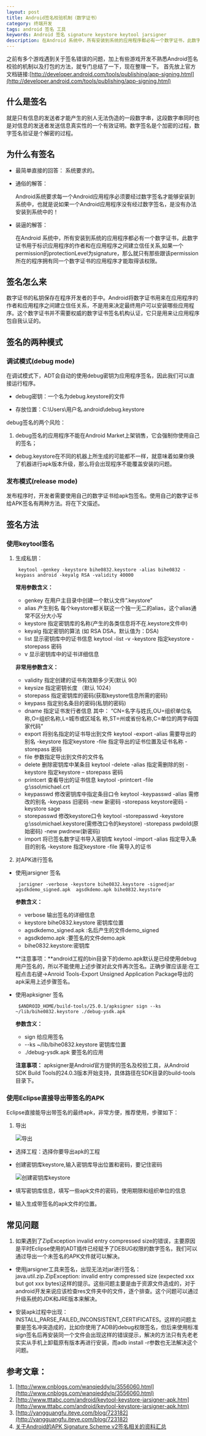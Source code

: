 ```yaml
---
layout: post
title: Android签名校验机制（数字证书）
category: 终端开发
tags: android 签名 工具
keywords: Android 签名 signature keystore keytool jarsigner
description: 在Android 系统中，所有安装到系统的应用程序都必有一个数字证书，此数字证书用于标识应用程序的作者和在应用程序之间建立信任关系,如果一个permission的protectionLevel为signature，那么就只有那些跟该permission所在的程序拥有同一个数字证书的应用程序才能取得该权限。
---
```


之前有多个游戏遇到关于签名错误的问题，加上有些游戏开发不熟悉Android签名校验的机制以及打包的方法，就专门总结了一下，现在整理一下。
首先放上官方文档链接:[http://developer.android.com/tools/publishing/app-signing.html](http://developer.android.com/tools/publishing/app-signing.html)

## 什么是签名

就是只有信息的发送者才能产生的别人无法伪造的一段数字串，这段数字串同时也是对信息的发送者发送信息真实性的一个有效证明。数字签名是个加密的过程，数字签名验证是个解密的过程。

## 为什么有签名

- 最简单直接的回答： 系统要求的。

- 通俗的解答：

	Android系统要求每一个Android应用程序必须要经过数字签名才能够安装到系统中，也就是说如果一个Android应用程序没有经过数字签名，是没有办法安装到系统中的！

- 装逼的解答：  
   
	在Android 系统中，所有安装到系统的应用程序都必有一个数字证书，此数字证书用于标识应用程序的作者和在应用程序之间建立信任关系,如果一个permission的protectionLevel为signature，那么就只有那些跟该permission所在的程序拥有同一个数字证书的应用程序才能取得该权限。

## 签名怎么来

数字证书的私钥保存在程序开发者的手中。Android将数字证书用来在应用程序的作者和应用程序之间建立信任关系，不是用来决定最终用户可以安装哪些应用程序。这个数字证书并不需要权威的数字证书签名机构认证，它只是用来让应用程序包自我认证的。

## 签名的两种模式

### 调试模式(debug mode)

在调试模式下，ADT会自动的使用debug密钥为应用程序签名，因此我们可以直接运行程序。

- debug密钥：一个名为debug.keystore的文件

- 存放位置：C:\Users\用户名\.android\debug.keystore

debug签名的两个风险：

1. debug签名的应用程序不能在Android Market上架销售，它会强制你使用自己的签名；

- debug.keystore在不同的机器上所生成的可能都不一样，就意味着如果你换了机器进行apk版本升级，那么将会出现程序不能覆盖安装的问题。

### 发布模式(release mode)

发布程序时，开发者需要使用自己的数字证书给apk包签名。使用自己的数字证书给APK签名有两种方法。将在下文描述。

## 签名方法

### 使用keytool签名

1. 生成私钥：

		keytool -genkey -keystore bihe0832.keystore -alias bihe0832 -keypass android -keyalg RSA -validity 40000
	
	**常用参数含义：**

	- genkey 在用户主目录中创建一个默认文件”.keystore”
	- alias 产生别名 每个keystore都关联这一个独一无二的alias，这个alias通常不区分大小写
	- keystore 指定密钥库的名称(产生的各类信息将不在.keystore文件中)
	- keyalg 指定密钥的算法 (如 RSA DSA，默认值为：DSA)
	- list 显示密钥库中的证书信息 keytool -list -v -keystore 指定keystore -storepass 密码
	- v 显示密钥库中的证书详细信息
	
	**非常用参数含义：**

	- validity 指定创建的证书有效期多少天(默认 90)
	- keysize 指定密钥长度 （默认 1024）
	- storepass 指定密钥库的密码(获取keystore信息所需的密码)
	- keypass 指定别名条目的密码(私钥的密码)
	- dname 指定证书发行者信息 其中： “CN=名字与姓氏,OU=组织单位名称,O=组织名称,L=城市或区域名 称,ST=州或省份名称,C=单位的两字母国家代码”
	- export 将别名指定的证书导出到文件 keytool -export -alias 需要导出的别名 -keystore 指定keystore -file 指定导出的证书位置及证书名称 -storepass 密码
	- file 参数指定导出到文件的文件名
	- delete 删除密钥库中某条目 keytool -delete -alias 指定需删除的别 -keystore 指定keystore – storepass 密码
	- printcert 查看导出的证书信息 keytool -printcert -file g:\sso\michael.crt
	- keypasswd 修改密钥库中指定条目口令 keytool -keypasswd -alias 需修改的别名 -keypass 旧密码 -new 新密码 -storepass keystore密码 -keystore sage
	- storepasswd 修改keystore口令 keytool -storepasswd -keystore g:\sso\michael.keystore(需修改口令的keystore) -storepass pwdold(原始密码) -new pwdnew(新密码)
	- import 将已签名数字证书导入密钥库 keytool -import -alias 指定导入条目的别名 -keystore 指定keystore -file 需导入的证书

2. 对APK进行签名

 - 使用jarsigner 签名
 
		jarsigner -verbose -keystore bihe0832.keystore -signedjar agsdkdemo_signed.apk  agsdkdemo.apk bihe0832.keystore
    
		
	**参数含义：**    
	
	- verbose 输出签名的详细信息
	- keystore  bihe0832.keystore 密钥库位置
	- agsdkdemo_signed.apk :名后产生的文件demo_signed
	- agsdkdemo.apk :要签名的文件demo.apk
	- bihe0832.keystore:密钥库
			
	**注意事项：**android工程的bin目录下的demo.apk默认是已经使用debug用户签名的，所以不能使用上述步骤对此文件再次签名。正确步骤应该是:在工程点击右键->Anroid Tools-Export Unsigned Application Package导出的apk采用上述步骤签名。

 - 使用apksigner 签名

		$ANDROID_HOME/build-tools/25.0.1/apksigner sign --ks ~/lib/bihe0832.keystore ./debug-ysdk.apk
 
	**参数含义：**   
	 
	- sign 给应用签名
	- --ks ~/lib/bihe0832.keystore 密钥库位置
	- ./debug-ysdk.apk 要签名的应用
	
	**注意事项：** apksigner是Android官方提供的签名及校验工具，从Android SDK Build Tools的24.0.3版本开始支持，具体路径在SDK目录的build-tools目录下。
		
		
### 使用Eclipse直接导出带签名的APK

Eclipse直接能导出带签名的最终apk，非常方便，推荐使用，步骤如下：

1. 导出

	![导出](../public/images/android_signure_eclipse_export.png "导出")

- 选择工程：选择你要导出apk的工程

- 创建密钥库keystore,输入密钥库导出位置和密码，要记住密码

	![创建密钥库keystore](../public/images/android_signure_eclipse_export.png "创建密钥库keystore")

- 填写密钥库信息，填写一些apk文件的密码，使用期限和组织单位的信息

- 输入生成带签名的apk文件的位置。

## 常见问题

1. 如果遇到了ZipException invalid entry compressed size的错误，主要原因是平时Eclipse使用的ADT插件已经赋予了DEBUG权限的数字签名，我们可以通过导出一个未签名的APK文件就可以解决。

- 使用jarsigner工具来签名，出现无法对jar进行签名：java.util.zip.ZipException: invalid entry compressed size (expected xxx but got xxx bytes)这样的提示。这些问题主要是由于资源文件造成的，对于android开发来说应该检查res文件夹中的文件，逐个排查。这个问题可以通过升级系统的JDK和JRE版本来解决。

- 安装apk过程中出现：INSTALL_PARSE_FAILED_INCONSISTENT_CERTIFICATES。这样的问题主要是签名冲突造成的，比如你使用了ADB的debug权限签名，但后来使用标准sign签名后再安装同一个文件会出现这样的错误提示，解决的方法只有先老老实实从手机上卸载原有版本再进行安装，而adb install -r参数也无法解决这个问题。

## 参考文章：

1. [http://www.cnblogs.com/wanqieddy/p/3556060.html](http://www.cnblogs.com/wanqieddy/p/3556060.html)
2. [http://www.tttabc.com/android/keytool-keystore-jarsigner-apk.htm](http://www.tttabc.com/android/keytool-keystore-jarsigner-apk.htm)
3. [http://yangguangfu.iteye.com/blog/723182](http://yangguangfu.iteye.com/blog/723182)
4. [关于Android的APK Signature Scheme v2签名相关的资料汇总](http://blog.bihe0832.com/android-v2.html)



